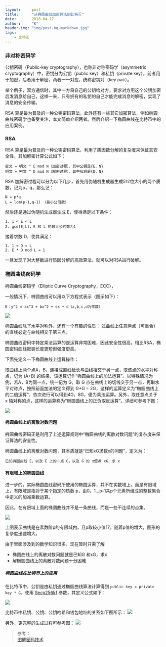 ```yaml
---
layout:     post
title:      "从椭圆曲线加密算法到比特币"
date:       2018-04-17
author:     "K"
header-img: "img/post-bg-markdown.jpg"
tags:
    - 比特币
---
```


### 非对称密码学

公钥密码（Public-key cryptography），也称非对称密码学（asymmetric cryptography）中，密钥分为公钥（public key）和私钥（private key），前者用于加密，后者用于解密，两者一一对应，统称密钥对（key pair）。

举个例子，双方通信时，其中一方将自己的公钥给对方，要求对方用这个公钥加密后发消息给自己，这样一来，只有拥有的私钥的自己才能完成消息的解密，实现了消息的安全传输。


RSA 算是最为普及的一种公钥密码算法，此外还有一些其它加密算法，例如椭圆曲线密码学也备受关注，本文简单介绍两者。然后介绍一下椭圆曲线在比特币中的应用案例。


### RSA

RSA 算是最为普及的一种公钥密码算法，利用了质因数分解的复杂度来保证其安全性，其加解密计算公式如下：

```
密文 = 明文 ^ E mod N（加密过程），其中公钥是{E，N}
明文 = 密文 ^ D mod N（解密过程），其中私钥是{D，N}
```
RSA 加解密过程可以分为以下几步，首先用伪随机生成器生成512位大小的两个质数，记为p，q，那么记：
```
N = p*q
L = lcm(p-1,q-1) （最小公倍数）
```
然后还是通过伪随机生成器生成 E，使得满足以下条件：
```
1. 1 < E < L
2. gcd(E,L)，E 和 L 的最大公约数为1
```
接着求数 D，使其满足：
```
1. 1 < D < L
2. E * D mod L = 1
```
一旦发现了对大整数进行质因分解的高效算法，就可以对RSA进行破解。


### 椭圆曲线密码学

椭圆曲线密码学（Elliptic Curve Cryptography，ECC），

一般情况下，椭圆曲线可以用以下方程式表示（图示如下）：

`E：y^2 = ax^3 + bx^2 + cx + d（a,b,c,d为常数）`

![](/img/in-post/ECC/ECC-01.png)


椭圆曲线除了水平对称外，还有一个有趣的性质： 过曲线上任意两点（可重合）的直线必定与曲线相交于第三点。

椭圆曲线密码中特定乘法运算的逆运算非常困难，因此安全性很高，相比RSA，椭圆密码曲线密钥长度更短但强度更高。

下面先定义一下椭圆曲线上运算操作：

取曲线上两个点A，B，连接成直线延长与曲线相交于另一点，取该点的水平对称点，记为 (A+B) 的结果，该运算记作“椭圆曲线上的加法运算”。以特殊情况为例，若A，B为同一点，统一记为 G，取 G 点在曲线上的切线交于另一点，再取水平对称点，按照前面加法的定义得到 G+G = 2G，这样的运算定义为“椭圆曲线上的二倍运算”，依次进行可以得到4G，8G，便为乘法运算。另外，取任意点关于 x 轴对称的点，这样的运算称为“椭圆曲线上的正负取反运算”。详细可参考下图：

![](/img/in-post/ECC/ECC-03.png)

#### 椭圆曲线上的离散对数问题

椭圆曲线密码正是利用了上述运算规则中“椭圆曲线的离散对数问题”的复杂度来保证算法的安全性。

椭圆曲线上的离散对数问题，其本质就是“已知xG求数x的问题”，定义为：
```
已知椭圆曲线 E，以及 E 上的一点 G，以及 G 的 x倍点 xG，求 x
```

#### 有限域上的椭圆曲线

进一步的，实际椭圆曲线密码所使用的椭圆运算，并不在实数域上，而是有限域上，有限域是指对于某个指定的质数 p，由0，1…p-1共p个元素所组成的整数集合中定义的加减乘数运算。

因此，在有限域上面的椭圆曲线并不是一条曲线，而是一些不连续的点集。

![](/img/in-post/ECC/ECC-02.png)

上图表示曲线是在素数阶p的有限域内，且p取较小值17，随着p值的增大，图形的复杂度迅速增大。

由于里面涉及到的数学知识很多，现在暂时只需了解
- 椭圆曲线上的离散对数问题就是已知G 和xG，求x
- 解椭圆曲线上的离散对数问题十分困难

##### 椭圆曲线在比特币上的应用

在比特币中，公钥是由私钥通过椭圆曲线算法计算得到 `public key = private key * G`，使用 [Secp256k1](https://en.bitcoin.it/wiki/Secp256k1) 参数，其定义公式如下：

![](/img/in-post/ECC/ECC-02.png)

比特币中私钥、公钥、公钥哈希和钱包地址的关系如下图所示：
![](/img/in-post/ECC/ECC-04.png)

另外，更完整的生成过程可参考图：
![](/img/in-post/ECC/ECC-05.png)


> 参考：<br>
> [图解密码技术](https://hackernoon.com/merkle-trees-181cb4bc30b4) <br>